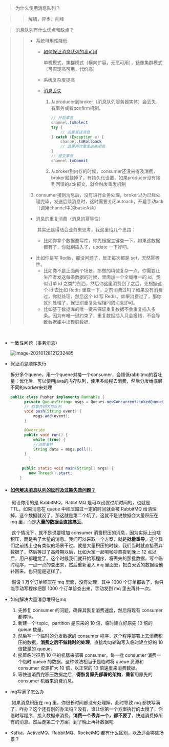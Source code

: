 >  为什么使用消息队列？

> > 解耦，异步，削峰

> 消息队列有什么优点和缺点？

> > * 系统可用性降低
> >
> >   * [如何保证消息队列的高可用](https://github.com/caokang1/advanced-java/blob/main/docs/high-concurrency/how-to-ensure-high-availability-of-message-queues.md)
> >
> >     单机模式，集群模式（横向扩容，无高可用），镜像集群模式（可实现高可用，代价高）
> >
> >   * 系统复杂度提高
> >
> >   * [消息丢失](https://github.com/caokang1/advanced-java/blob/main/docs/high-concurrency/how-to-ensure-the-reliable-transmission-of-messages.md)
> >
> >     1. 从producer到broker（消息队列服务器实体）会丢失，有事务或者confirm机制。
> >
> >        ```java
> >        // 开启事务
> >        channel.txSelect
> >        try {
> >            // 这里发送消息
> >        } catch (Exception e) {
> >            channel.txRollback
> >            // 这里再次重发这条消息
> >        }
> >        // 提交事务
> >        channel.txCommit
> >        ```
> >        
> >     2. 从broker到内存的时候，consumer还没来得及消费，broker就挂掉了，有持久化设置，如果producer没有接到回馈的ack报文，就会触发重发机制
> >3. consumer接到消息后，没有进行业务处理，broker以为已经处理完毕，发送后续消息时，这时需要关闭autoack，开启手动ack（调用channel中的basicAsk）
> >     
> >   * 消息的重复消费（消息的幂等性）
> >
> >     ​	其实还是得结合业务来思考，我这里给几个思路：
> >
> >     - 比如你拿个数据要写库，你先根据主键查一下，如果这数据都有了，你就别插入了，update 一下好吧。
> >  - 比如你是写 Redis，那没问题了，反正每次都是 set，天然幂等性。
> >     - 比如你不是上面两个场景，那做的稍微复杂一点，你需要让生产者发送每条数据的时候，里面加一个全局唯一的 id，类似订单 id 之类的东西，然后你这里消费到了之后，先根据这个 id 去比如 Redis 里查一下，之前消费过吗？如果没有消费过，你就处理，然后这个 id 写 Redis。如果消费过了，那你就别处理了，保证别重复处理相同的消息即可。
> >     - 比如基于数据库的唯一键来保证重复数据不会重复插入多条。因为有唯一键约束了，重复数据插入只会报错，不会导致数据库中出现脏数据。

​		

* 一致性问题（事务消息）

  ![image-20210128121232485](C:\Users\kgcaox\AppData\Roaming\Typora\typora-user-images\image-20210128121232485.png)
  
* 保证消息顺序执行

  ​	拆分多个quene，用一个quene对接一个consumer，会降低rabbitmq的吞吐量；优化后，可以使用java的内存队列，使用多线程去消费，然后分发给底层不同的worker来处理

  ```java
  public class Pusher implements Runnable {
  		private Queue<String> msgs = Queues.newConcurrentLinkedQueue();
  		// 怼事件到内存队列
  		void push(String event) {
  			msgs.add(event);
  		}
  
  		@Override
  		public void run() {
  			while (true) {
  			//消费事件
  			String data = msgs.poll();
  		}
          }
      
       public static void main(String[] args) {
          new Thread().start;
      }
  ```

- #### [如何解决消息队列的延时及过期失效问题？](https://github.com/caokang1/advanced-java/blob/main/docs/high-concurrency/mq-time-delay-and-expired-failure.md)

  ​		假设你用的是 RabbitMQ，RabbtiMQ 是可以设置过期时间的，也就是 TTL。如果消息在 queue 中积压超过一定的时间就会被 RabbitMQ 给清理掉，这个数据就没了。那这就是第二个坑了。这就不是说数据会大量积压在 mq 里，而是**大量的数据会直接搞丢**。

  ​		这个情况下，就不是说要增加 consumer 消费积压的消息，因为实际上没啥积压，而是丢了大量的消息。我们可以采取一个方案，就是**批量重导**，这个我们之前线上也有类似的场景干过。就是大量积压的时候，我们当时就直接丢弃数据了，然后等过了高峰期以后，比如大家一起喝咖啡熬夜到晚上 12 点以后，用户都睡觉了。这个时候我们就开始写程序，将丢失的那批数据，写个临时程序，一点一点的查出来，然后重新灌入 mq 里面去，把白天丢的数据给他补回来。也只能是这样了。

  ​		假设 1 万个订单积压在 mq 里面，没有处理，其中 1000 个订单都丢了，你只能手动写程序把那 1000 个订单给查出来，手动发到 mq 里去再补一次。

- 如何解决大量消息堆积在mq

    1. 先修复 consumer 的问题，确保其恢复消费速度，然后将现有 consumer 都停掉。
    2. 新建一个 topic，partition 是原来的 10 倍，临时建立好原先 10 倍的 queue 数量。
    3. 然后写一个临时的分发数据的 consumer 程序，这个程序部署上去消费积压的数据，**消费之后不做耗时的处理**，直接均匀轮询写入临时建立好的 10 倍数量的 queue。
    4. 接着临时征用 10 倍的机器来部署 consumer，每一批 consumer 消费一个临时 queue 的数据。这种做法相当于是临时将 queue 资源和 consumer 资源扩大 10 倍，以正常的 10 倍速度来消费数据。
    5. 等快速消费完积压数据之后，**得恢复原先部署的架构**，**重新**用原先的 consumer 机器来消费消息。

- mq写满了怎么办

  ​	如果消息积压在 mq 里，你很长时间都没有处理掉，此时导致 mq 都快写满了，咋办？这个还有别的办法吗？没有，谁让你第一个方案执行的太慢了，你临时写程序，接入数据来消费，**消费一个丢弃一个，都不要了**，快速消费掉所有的消息。然后走第二个方案，到了晚上再补数据吧

- Kafka、ActiveMQ、RabbitMQ、RocketMQ 都有什么区别，以及适合哪些场景？

